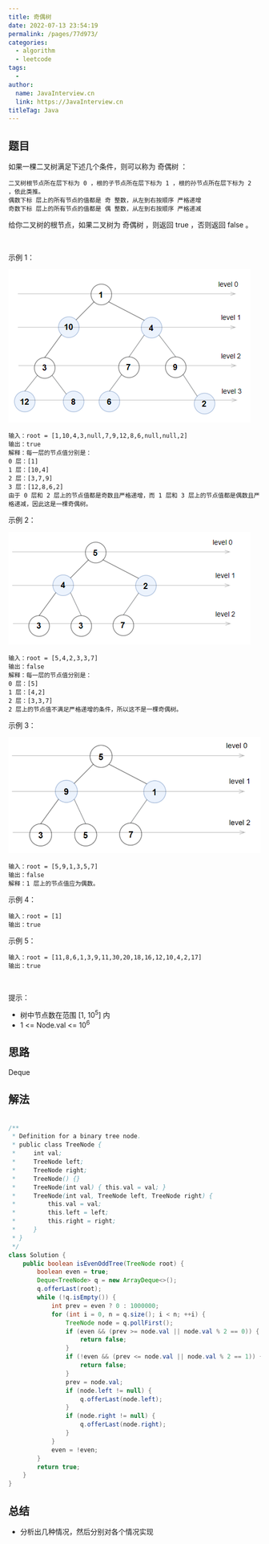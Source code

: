 ```yaml
---
title: 奇偶树
date: 2022-07-13 23:54:19
permalink: /pages/77d973/
categories:
  - algorithm
  - leetcode
tags:
  - 
author: 
  name: JavaInterview.cn
  link: https://JavaInterview.cn
titleTag: Java
---
```


## 题目

如果一棵二叉树满足下述几个条件，则可以称为 奇偶树 ：

    二叉树根节点所在层下标为 0 ，根的子节点所在层下标为 1 ，根的孙节点所在层下标为 2 ，依此类推。
    偶数下标 层上的所有节点的值都是 奇 整数，从左到右按顺序 严格递增
    奇数下标 层上的所有节点的值都是 偶 整数，从左到右按顺序 严格递减

给你二叉树的根节点，如果二叉树为 奇偶树 ，则返回 true ，否则返回 false 。

 

示例 1：

![](/media/pictures/leetcode/sample_1_1966.png)

    输入：root = [1,10,4,3,null,7,9,12,8,6,null,null,2]
    输出：true
    解释：每一层的节点值分别是：
    0 层：[1]
    1 层：[10,4]
    2 层：[3,7,9]
    3 层：[12,8,6,2]
    由于 0 层和 2 层上的节点值都是奇数且严格递增，而 1 层和 3 层上的节点值都是偶数且严格递减，因此这是一棵奇偶树。
示例 2：

![](/media/pictures/leetcode/sample_2_1966.png)

    输入：root = [5,4,2,3,3,7]
    输出：false
    解释：每一层的节点值分别是：
    0 层：[5]
    1 层：[4,2]
    2 层：[3,3,7]
    2 层上的节点值不满足严格递增的条件，所以这不是一棵奇偶树。
示例 3：

![](/media/pictures/leetcode/sample_1_333_1966.png)


    输入：root = [5,9,1,3,5,7]
    输出：false
    解释：1 层上的节点值应为偶数。
示例 4：

    输入：root = [1]
    输出：true
示例 5：

    输入：root = [11,8,6,1,3,9,11,30,20,18,16,12,10,4,2,17]
    输出：true
 

提示：

- 树中节点数在范围 [1, 10<sup>5</sup>] 内
- 1 <= Node.val <= 10<sup>6</sup>



## 思路

Deque

## 解法
```java

/**
 * Definition for a binary tree node.
 * public class TreeNode {
 *     int val;
 *     TreeNode left;
 *     TreeNode right;
 *     TreeNode() {}
 *     TreeNode(int val) { this.val = val; }
 *     TreeNode(int val, TreeNode left, TreeNode right) {
 *         this.val = val;
 *         this.left = left;
 *         this.right = right;
 *     }
 * }
 */
class Solution {
    public boolean isEvenOddTree(TreeNode root) {
        boolean even = true;
        Deque<TreeNode> q = new ArrayDeque<>();
        q.offerLast(root);
        while (!q.isEmpty()) {
            int prev = even ? 0 : 1000000;
            for (int i = 0, n = q.size(); i < n; ++i) {
                TreeNode node = q.pollFirst();
                if (even && (prev >= node.val || node.val % 2 == 0)) {
                    return false;
                }
                if (!even && (prev <= node.val || node.val % 2 == 1)) {
                    return false;
                }
                prev = node.val;
                if (node.left != null) {
                    q.offerLast(node.left);
                }
                if (node.right != null) {
                    q.offerLast(node.right);
                }
            }
            even = !even;
        }
        return true;
    }
}
```

## 总结

- 分析出几种情况，然后分别对各个情况实现 
